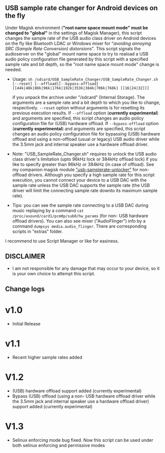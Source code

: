 ## USB sample rate changer for Android devices on the fly

Under Magisk environment (<strong>"root name space mount mode" must be changed to "global"</strong> in the settings of Magisk Manager), this script changes the sample rate of the USB audio class driver on Android devices on the fly like Bluetooth LDAC or Windows mixer for <q><em>avoiding annoying SRC (Sample Rate Conversion) distorsions</em></q>. This script signals the audioserver on the "global" mount name space to try to reaload a USB audio policy configuration file generated by this script with a specified sample rate and bit depth, so the "root name space mount mode" change is needed.

* Usage: `sh /sdcard/USB_SampleRate_Changer/USB_SampleRate_Changer.sh [--reset] [--offload][--bypass-offload] [[44k|48k|88k|96k|176k|192k|353k|384k|706k|768k] [[16|24|32]]]`

  if you unpack the archive under "/sdcard" (Internal Storage). The arguments are a sample rate and a bit depth to which you like to change, respectively.
`--reset` option without arguments is for resetting its previous execution results. If `--offload` option (<strong>currently experimental</strong>) and arguments are specified, this script changes an audio policy configuration file for (USB) hardware offload. If `--bypass-offload` option (<strong>currently experimental</strong>) and arguments are specified, this script changes an audio policy configuration file for bypassing (USB) hardware offload and using a non-offload (usual or legacy) USB audio driver while the 3.5mm jack and internal speaker use a hardware offload driver.
* Note: "USB_SampleRate_Changer.sh" requires to unlock the USB audio class driver's limitation (upto 96kHz lock or 384kHz offload lock) if you like to specify greater than 96kHz or 384kHz (in case of offload). See my companion magisk module ["usb-samplerate-unlocker"](https://github.com/yzyhk904/usb-samplerate-unlocker) for non-offload drivers. Although you specify a high sample rate for this script execution, you cannot connect your device to a USB DAC with the sample rate unless the USB DAC supports the sample rate (the USB driver will limit the connecting sample rate downto its maximum sample rate).
* Tips: you can see the sample rate connecting to a USB DAC during music replaying by a command `cat /proc/asound/card1/pcm0p/sub0/hw_params` (for non- USB hardware offload drivers). You can also see mixer ("AudioFlinger") info by a command `dumpsys media.audio_flinger`. There are corresponding scripts in "extras" folder.

I recommend to use Script Manager or like for easiness.

## DISCLAIMER

* I am not responsible for any damage that may occur to your device, 
   so it is your own choice to attempt this script.

## Change logs

# v1.0
* Initial Release

# v1.1
* Recent higher sample rates added

# V1.2
* (USB) hardware offload support added (currently experimental)
* Bypass (USB) offload (using a non- USB hardware offload driver while the 3.5mm jack and internal speaker use a hardware offload driver) support added (currently experimental)

# V1.3
* Selinux enforcing mode bug fixed. Now this script can be used under both selinux enforcing and permissive modes
